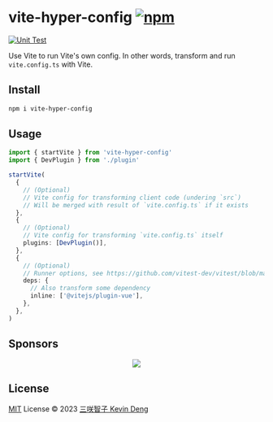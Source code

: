 # vite-hyper-config [![npm](https://img.shields.io/npm/v/vite-hyper-config.svg)](https://npmjs.com/package/vite-hyper-config)

[![Unit Test](https://github.com/sxzz/vite-hyper-config/actions/workflows/unit-test.yml/badge.svg)](https://github.com/sxzz/vite-hyper-config/actions/workflows/unit-test.yml)

Use Vite to run Vite's own config. In other words, transform and run `vite.config.ts` with Vite.

## Install

```bash
npm i vite-hyper-config
```

## Usage

```ts
import { startVite } from 'vite-hyper-config'
import { DevPlugin } from './plugin'

startVite(
  {
    // (Optional)
    // Vite config for transforming client code (undering `src`)
    // Will be merged with result of `vite.config.ts` if it exists
  },
  {
    // (Optional)
    // Vite config for transforming `vite.config.ts` itself
    plugins: [DevPlugin()],
  },
  {
    // (Optional)
    // Runner options, see https://github.com/vitest-dev/vitest/blob/main/packages/vite-node/src/types.ts#L92-L111
    deps: {
      // Also transform some dependency
      inline: ['@vitejs/plugin-vue'],
    },
  },
)
```

## Sponsors

<p align="center">
  <a href="https://cdn.jsdelivr.net/gh/sxzz/sponsors/sponsors.svg">
    <img src='https://cdn.jsdelivr.net/gh/sxzz/sponsors/sponsors.svg'/>
  </a>
</p>

## License

[MIT](./LICENSE) License © 2023 [三咲智子 Kevin Deng](https://github.com/sxzz)
